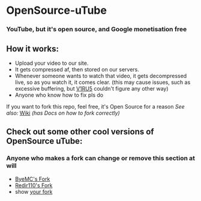 # OpenSource-uTube
### YouTube, but it's open source, and Google monetisation free


## How it works:

- Upload your video to our site.
- It gets compressed af, then stored on our servers.
- Whenever someone wants to watch that video, it gets decompressed live, so as you watch it, it comes clear. (this may cause issues, such as excessive buffering, but [V1RU5](https://github.com/jodri-code) couldn't figure any other way)
- Anyone who know how to fix pls do


If you want to fork this repo, feel free, it's Open Source for a reason
_See also:_ [Wiki](https://github.com/CKStudios2018/OpenSource-uTube/wiki) _(has Docs on how to fork correctly)_

## Check out some other cool versions of OpenSource uTube:
### Anyone who makes a fork can change or remove this section at will
- [ByeMC's Fork](https://github.com/ByeMC/OpenSource-uTube/)
- [Redir110's Fork](https://github.com/redir110/OpenSource-uTube/)
- show [your fork](https://github.com/CKStudios2018/OpenSource-uTube/discussions/7)
